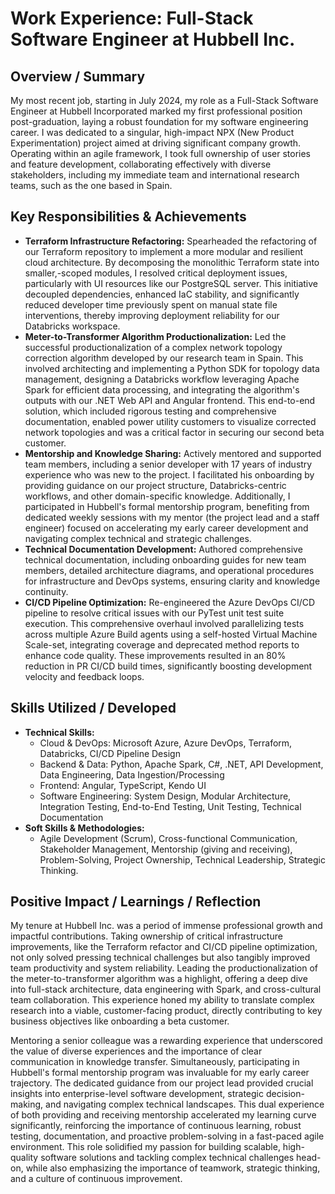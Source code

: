 # Work Experience: Full-Stack Software Engineer at Hubbell Inc.

## Overview / Summary

My most recent job, starting in July 2024, my role as a Full-Stack Software Engineer at Hubbell Incorporated marked my first professional position post-graduation, laying a robust foundation for my software engineering career. I was dedicated to a singular, high-impact NPX (New Product Experimentation) project aimed at driving significant company growth. Operating within an agile framework, I took full ownership of user stories and feature development, collaborating effectively with diverse stakeholders, including my immediate team and international research teams, such as the one based in Spain.

## Key Responsibilities & Achievements

*   **Terraform Infrastructure Refactoring:** Spearheaded the refactoring of our Terraform repository to implement a more modular and resilient cloud architecture. By decomposing the monolithic Terraform state into smaller,-scoped modules, I resolved critical deployment issues, particularly with UI resources like our PostgreSQL server. This initiative decoupled dependencies, enhanced IaC stability, and significantly reduced developer time previously spent on manual state file interventions, thereby improving deployment reliability for our Databricks workspace.
*   **Meter-to-Transformer Algorithm Productionalization:** Led the successful productionalization of a complex network topology correction algorithm developed by our research team in Spain. This involved architecting and implementing a Python SDK for topology data management, designing a Databricks workflow leveraging Apache Spark for efficient data processing, and integrating the algorithm's outputs with our .NET Web API and Angular frontend. This end-to-end solution, which included rigorous testing and comprehensive documentation, enabled power utility customers to visualize corrected network topologies and was a critical factor in securing our second beta customer.
*   **Mentorship and Knowledge Sharing:** Actively mentored and supported team members, including a senior developer with 17 years of industry experience who was new to the project. I facilitated his onboarding by providing guidance on our project structure, Databricks-centric workflows, and other domain-specific knowledge. Additionally, I participated in Hubbell's formal mentorship program, benefiting from dedicated weekly sessions with my mentor (the project lead and a staff engineer) focused on accelerating my early career development and navigating complex technical and strategic challenges.
*   **Technical Documentation Development:** Authored comprehensive technical documentation, including onboarding guides for new team members, detailed architecture diagrams, and operational procedures for infrastructure and DevOps systems, ensuring clarity and knowledge continuity.
*   **CI/CD Pipeline Optimization:** Re-engineered the Azure DevOps CI/CD pipeline to resolve critical issues with our PyTest unit test suite execution. This comprehensive overhaul involved parallelizing tests across multiple Azure Build agents using a self-hosted Virtual Machine Scale-set, integrating coverage and deprecated method reports to enhance code quality. These improvements resulted in an 80% reduction in PR CI/CD build times, significantly boosting development velocity and feedback loops.

## Skills Utilized / Developed

*   **Technical Skills:**
    *   Cloud & DevOps: Microsoft Azure, Azure DevOps, Terraform, Databricks, CI/CD Pipeline Design
    *   Backend & Data: Python, Apache Spark, C#, .NET, API Development, Data Engineering, Data Ingestion/Processing
    *   Frontend: Angular, TypeScript, Kendo UI
    *   Software Engineering: System Design, Modular Architecture, Integration Testing, End-to-End Testing, Unit Testing, Technical Documentation
*   **Soft Skills & Methodologies:**
    *   Agile Development (Scrum), Cross-functional Communication, Stakeholder Management, Mentorship (giving and receiving), Problem-Solving, Project Ownership, Technical Leadership, Strategic Thinking.

## Positive Impact / Learnings / Reflection

My tenure at Hubbell Inc. was a period of immense professional growth and impactful contributions. Taking ownership of critical infrastructure improvements, like the Terraform refactor and CI/CD pipeline optimization, not only solved pressing technical challenges but also tangibly improved team productivity and system reliability. Leading the productionalization of the meter-to-transformer algorithm was a highlight, offering a deep dive into full-stack architecture, data engineering with Spark, and cross-cultural team collaboration. This experience honed my ability to translate complex research into a viable, customer-facing product, directly contributing to key business objectives like onboarding a beta customer.

Mentoring a senior colleague was a rewarding experience that underscored the value of diverse experiences and the importance of clear communication in knowledge transfer. Simultaneously, participating in Hubbell's formal mentorship program was invaluable for my early career trajectory. The dedicated guidance from our project lead provided crucial insights into enterprise-level software development, strategic decision-making, and navigating complex technical landscapes. This dual experience of both providing and receiving mentorship accelerated my learning curve significantly, reinforcing the importance of continuous learning, robust testing, documentation, and proactive problem-solving in a fast-paced agile environment. This role solidified my passion for building scalable, high-quality software solutions and tackling complex technical challenges head-on, while also emphasizing the importance of teamwork, strategic thinking, and a culture of continuous improvement.